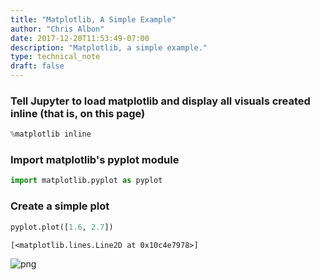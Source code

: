 ```yaml
---
title: "Matplotlib, A Simple Example"
author: "Chris Albon"
date: 2017-12-20T11:53:49-07:00
description: "Matplotlib, a simple example."
type: technical_note
draft: false
---
```

### Tell Jupyter to load matplotlib and display all visuals created inline (that is, on this page)


```python
%matplotlib inline
```

### Import matplotlib's pyplot module


```python
import matplotlib.pyplot as pyplot
```

### Create a simple plot


```python
pyplot.plot([1.6, 2.7])
```




    [<matplotlib.lines.Line2D at 0x10c4e7978>]




![png](matplotlib_simple_example_files/matplotlib_simple_example_6_1.png)

